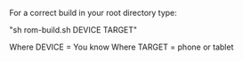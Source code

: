 For a correct build in your root directory type:

"sh rom-build.sh DEVICE TARGET"

Where DEVICE = You know
Where TARGET = phone or tablet


